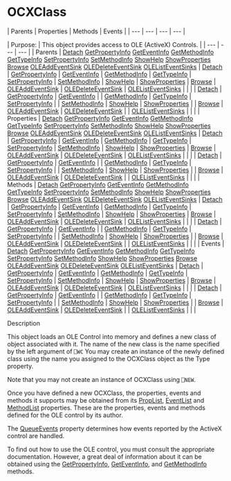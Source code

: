 




<h1 class="heading"><span class="name">OCXClass</span></h1>
| Parents | Properties | Methods | Events |
| --- | --- | --- | ---  |

| Purpose: | This object provides access to OLE (ActiveX) Controls. |
| --- | --- | ---  |
| Parents | [Detach](../a-z/detach.md) [GetPropertyInfo](../a-z/getpropertyinfo.md) [GetEventInfo](../a-z/geteventinfo.md) [GetMethodInfo](../a-z/getmethodinfo.md) [GetTypeInfo](../a-z/gettypeinfo.md) [SetPropertyInfo](../a-z/setpropertyinfo.md) [SetMethodInfo](../a-z/setmethodinfo.md) [ShowHelp](../a-z/showhelp.md) [ShowProperties](../a-z/showproperties.md) [Browse](../a-z/browse.md) [OLEAddEventSink](../a-z/oleaddeventsink.md) [OLEDeleteEventSink](../a-z/oledeleteeventsink.md) [OLEListEventSinks](../a-z/olelisteventsinks.md) | [Detach](../a-z/detach.md) | [GetPropertyInfo](../a-z/getpropertyinfo.md) | [GetEventInfo](../a-z/geteventinfo.md) | [GetMethodInfo](../a-z/getmethodinfo.md) | [GetTypeInfo](../a-z/gettypeinfo.md) | [SetPropertyInfo](../a-z/setpropertyinfo.md) | [SetMethodInfo](../a-z/setmethodinfo.md) | [ShowHelp](../a-z/showhelp.md) | [ShowProperties](../a-z/showproperties.md) | [Browse](../a-z/browse.md) | [OLEAddEventSink](../a-z/oleaddeventsink.md) | [OLEDeleteEventSink](../a-z/oledeleteeventsink.md) | [OLEListEventSinks](../a-z/olelisteventsinks.md) |  |  |
| [Detach](../a-z/detach.md) | [GetPropertyInfo](../a-z/getpropertyinfo.md) | [GetEventInfo](../a-z/geteventinfo.md) |
| [GetMethodInfo](../a-z/getmethodinfo.md) | [GetTypeInfo](../a-z/gettypeinfo.md) | [SetPropertyInfo](../a-z/setpropertyinfo.md) |
| [SetMethodInfo](../a-z/setmethodinfo.md) | [ShowHelp](../a-z/showhelp.md) | [ShowProperties](../a-z/showproperties.md) |
| [Browse](../a-z/browse.md) | [OLEAddEventSink](../a-z/oleaddeventsink.md) | [OLEDeleteEventSink](../a-z/oledeleteeventsink.md) |
| [OLEListEventSinks](../a-z/olelisteventsinks.md) |  |  |
| Properties | [Detach](../a-z/detach.md) [GetPropertyInfo](../a-z/getpropertyinfo.md) [GetEventInfo](../a-z/geteventinfo.md) [GetMethodInfo](../a-z/getmethodinfo.md) [GetTypeInfo](../a-z/gettypeinfo.md) [SetPropertyInfo](../a-z/setpropertyinfo.md) [SetMethodInfo](../a-z/setmethodinfo.md) [ShowHelp](../a-z/showhelp.md) [ShowProperties](../a-z/showproperties.md) [Browse](../a-z/browse.md) [OLEAddEventSink](../a-z/oleaddeventsink.md) [OLEDeleteEventSink](../a-z/oledeleteeventsink.md) [OLEListEventSinks](../a-z/olelisteventsinks.md) | [Detach](../a-z/detach.md) | [GetPropertyInfo](../a-z/getpropertyinfo.md) | [GetEventInfo](../a-z/geteventinfo.md) | [GetMethodInfo](../a-z/getmethodinfo.md) | [GetTypeInfo](../a-z/gettypeinfo.md) | [SetPropertyInfo](../a-z/setpropertyinfo.md) | [SetMethodInfo](../a-z/setmethodinfo.md) | [ShowHelp](../a-z/showhelp.md) | [ShowProperties](../a-z/showproperties.md) | [Browse](../a-z/browse.md) | [OLEAddEventSink](../a-z/oleaddeventsink.md) | [OLEDeleteEventSink](../a-z/oledeleteeventsink.md) | [OLEListEventSinks](../a-z/olelisteventsinks.md) |  |  |
| [Detach](../a-z/detach.md) | [GetPropertyInfo](../a-z/getpropertyinfo.md) | [GetEventInfo](../a-z/geteventinfo.md) |
| [GetMethodInfo](../a-z/getmethodinfo.md) | [GetTypeInfo](../a-z/gettypeinfo.md) | [SetPropertyInfo](../a-z/setpropertyinfo.md) |
| [SetMethodInfo](../a-z/setmethodinfo.md) | [ShowHelp](../a-z/showhelp.md) | [ShowProperties](../a-z/showproperties.md) |
| [Browse](../a-z/browse.md) | [OLEAddEventSink](../a-z/oleaddeventsink.md) | [OLEDeleteEventSink](../a-z/oledeleteeventsink.md) |
| [OLEListEventSinks](../a-z/olelisteventsinks.md) |  |  |
| Methods | [Detach](../a-z/detach.md) [GetPropertyInfo](../a-z/getpropertyinfo.md) [GetEventInfo](../a-z/geteventinfo.md) [GetMethodInfo](../a-z/getmethodinfo.md) [GetTypeInfo](../a-z/gettypeinfo.md) [SetPropertyInfo](../a-z/setpropertyinfo.md) [SetMethodInfo](../a-z/setmethodinfo.md) [ShowHelp](../a-z/showhelp.md) [ShowProperties](../a-z/showproperties.md) [Browse](../a-z/browse.md) [OLEAddEventSink](../a-z/oleaddeventsink.md) [OLEDeleteEventSink](../a-z/oledeleteeventsink.md) [OLEListEventSinks](../a-z/olelisteventsinks.md) | [Detach](../a-z/detach.md) | [GetPropertyInfo](../a-z/getpropertyinfo.md) | [GetEventInfo](../a-z/geteventinfo.md) | [GetMethodInfo](../a-z/getmethodinfo.md) | [GetTypeInfo](../a-z/gettypeinfo.md) | [SetPropertyInfo](../a-z/setpropertyinfo.md) | [SetMethodInfo](../a-z/setmethodinfo.md) | [ShowHelp](../a-z/showhelp.md) | [ShowProperties](../a-z/showproperties.md) | [Browse](../a-z/browse.md) | [OLEAddEventSink](../a-z/oleaddeventsink.md) | [OLEDeleteEventSink](../a-z/oledeleteeventsink.md) | [OLEListEventSinks](../a-z/olelisteventsinks.md) |  |  |
| [Detach](../a-z/detach.md) | [GetPropertyInfo](../a-z/getpropertyinfo.md) | [GetEventInfo](../a-z/geteventinfo.md) |
| [GetMethodInfo](../a-z/getmethodinfo.md) | [GetTypeInfo](../a-z/gettypeinfo.md) | [SetPropertyInfo](../a-z/setpropertyinfo.md) |
| [SetMethodInfo](../a-z/setmethodinfo.md) | [ShowHelp](../a-z/showhelp.md) | [ShowProperties](../a-z/showproperties.md) |
| [Browse](../a-z/browse.md) | [OLEAddEventSink](../a-z/oleaddeventsink.md) | [OLEDeleteEventSink](../a-z/oledeleteeventsink.md) |
| [OLEListEventSinks](../a-z/olelisteventsinks.md) |  |  |
| Events | [Detach](../a-z/detach.md) [GetPropertyInfo](../a-z/getpropertyinfo.md) [GetEventInfo](../a-z/geteventinfo.md) [GetMethodInfo](../a-z/getmethodinfo.md) [GetTypeInfo](../a-z/gettypeinfo.md) [SetPropertyInfo](../a-z/setpropertyinfo.md) [SetMethodInfo](../a-z/setmethodinfo.md) [ShowHelp](../a-z/showhelp.md) [ShowProperties](../a-z/showproperties.md) [Browse](../a-z/browse.md) [OLEAddEventSink](../a-z/oleaddeventsink.md) [OLEDeleteEventSink](../a-z/oledeleteeventsink.md) [OLEListEventSinks](../a-z/olelisteventsinks.md) | [Detach](../a-z/detach.md) | [GetPropertyInfo](../a-z/getpropertyinfo.md) | [GetEventInfo](../a-z/geteventinfo.md) | [GetMethodInfo](../a-z/getmethodinfo.md) | [GetTypeInfo](../a-z/gettypeinfo.md) | [SetPropertyInfo](../a-z/setpropertyinfo.md) | [SetMethodInfo](../a-z/setmethodinfo.md) | [ShowHelp](../a-z/showhelp.md) | [ShowProperties](../a-z/showproperties.md) | [Browse](../a-z/browse.md) | [OLEAddEventSink](../a-z/oleaddeventsink.md) | [OLEDeleteEventSink](../a-z/oledeleteeventsink.md) | [OLEListEventSinks](../a-z/olelisteventsinks.md) |  |  |
| [Detach](../a-z/detach.md) | [GetPropertyInfo](../a-z/getpropertyinfo.md) | [GetEventInfo](../a-z/geteventinfo.md) |
| [GetMethodInfo](../a-z/getmethodinfo.md) | [GetTypeInfo](../a-z/gettypeinfo.md) | [SetPropertyInfo](../a-z/setpropertyinfo.md) |
| [SetMethodInfo](../a-z/setmethodinfo.md) | [ShowHelp](../a-z/showhelp.md) | [ShowProperties](../a-z/showproperties.md) |
| [Browse](../a-z/browse.md) | [OLEAddEventSink](../a-z/oleaddeventsink.md) | [OLEDeleteEventSink](../a-z/oledeleteeventsink.md) |
| [OLEListEventSinks](../a-z/olelisteventsinks.md) |  |  |


Description


This object loads an OLE Control into memory and defines a new class of object associated with it. The name of the new class is the name specified by the left argument of `⎕WC`  You may create an instance of the newly defined class using the name you assigned to the OCXClass object as the Type property.



Note that you may not create an instance of OCXClass using `⎕NEW`.


Once you have defined a new OCXClass, the properties, events and methods it supports may be obtained from its [PropList](../a-z/proplist.md), [EventList](../a-z/eventlist.md) and [MethodList](../a-z/methodlist.md) properties. These are the properties, events and methods defined for the OLE control by its author.


The [QueueEvents](../a-z/queueevents.md) property determines how events reported by the ActiveX control are handled.


To find out how to use the OLE control, you must consult the appropriate documentation. However, a great deal of information about it can be obtained using the [GetPropertyInfo](../a-z/getpropertyinfo.md), [GetEventInfo](../a-z/geteventinfo.md), and [GetMethodInfo](../a-z/getmethodinfo.md) methods.


